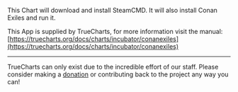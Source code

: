This Chart will download and install SteamCMD. It will also install Conan Exiles and run it.

This App is supplied by TrueCharts, for more information visit the manual: [https://truecharts.org/docs/charts/incubator/conanexiles](https://truecharts.org/docs/charts/incubator/conanexiles)

---

TrueCharts can only exist due to the incredible effort of our staff.
Please consider making a [donation](https://truecharts.org/docs/about/sponsor) or contributing back to the project any way you can!
